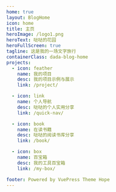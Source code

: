 ```yaml
---
home: true
layout: BlogHome
icon: home
title: 主页
heroImage: /logo1.png
heroText: 哒哒的花园
heroFullScreen: true
tagline: 这是我的一场文字旅行
containerClass: dada-blog-home
projects:
  - icon: feather
    name: 我的项目
    desc: 我的项目示例与展示
    link: /project/

  - icon: link
    name: 个人导航
    desc: 哒哒的个人实用分享
    link: /quick-nav/

  - icon: book
    name: 在读书籍
    desc: 哒哒的阅读书库分享
    link: /book/

  - icon: box
    name: 百宝箱
    desc: 我的工具百宝箱
    link: /my-box/

footer: Powered by VuePress Theme Hope
---
```

